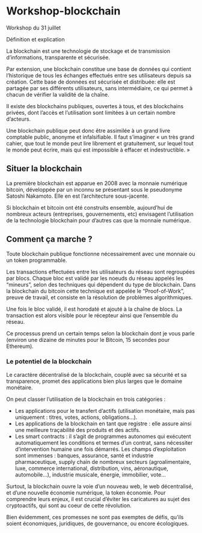 # Workshop-blockchain
Workshop du 31 juillet

Définition et explication

La blockchain est une technologie de stockage et de transmission d’informations, transparente et sécurisée.

Par extension, une blockchain constitue une base de données qui contient l’historique de tous les échanges effectués entre ses utilisateurs depuis sa création. Cette base de données est sécurisée et distribuée: elle est partagée par ses différents utilisateurs, sans intermédiaire, ce qui permet à chacun de vérifier la validité de la chaîne.

Il existe des blockchains publiques, ouvertes à tous, et des blockchains privées, dont l’accès et l’utilisation sont limitées à un certain nombre d’acteurs.

Une blockchain publique peut donc être assimilée à un grand livre comptable public, anonyme et infalsifiable. Il faut s’imaginer « un très grand cahier, que tout le monde peut lire librement et gratuitement, sur lequel tout le monde peut écrire, mais qui est impossible à effacer et indestructible. »


## Situer la blockchain

La première blockchain est apparue en 2008 avec la monnaie numérique bitcoin, développée par un inconnu se présentant sous le pseudonyme Satoshi Nakamoto. Elle en est l’architecture sous-jacente.

Si blockchain et bitcoin ont été construits ensemble, aujourd’hui de nombreux acteurs (entreprises, gouvernements, etc) envisagent l’utilisation de la technologie blockchain pour d’autres cas que la monnaie numérique.


## Comment ça marche ?

Toute blockchain publique fonctionne nécessairement avec une monnaie ou un token programmable.

Les transactions effectuées entre les utilisateurs du réseau sont regroupées par blocs. Chaque bloc est validé par les noeuds du réseau appelés les “mineurs”, selon des techniques qui dépendent du type de blockchain. Dans la blockchain du bitcoin cette technique est appelée le “Proof-of-Work”, preuve de travail, et consiste en la résolution de problèmes algorithmiques.

Une fois le bloc validé, il est horodaté et ajouté à la chaîne de blocs. La transaction est alors visible pour le récepteur ainsi que l’ensemble du réseau.


Ce processus prend un certain temps selon la blockchain dont je vous parle (environ une dizaine de minutes pour le Bitcoin, 15 secondes pour Ethereum).

### Le potentiel de la blockchain

Le caractère décentralisé de la blockchain, couplé avec sa sécurité et sa transparence, promet des applications bien plus larges que le domaine monétaire.

On peut classer l’utilisation de la blockchain en trois catégories :

* Les applications pour le transfert d’actifs (utilisation monétaire, mais pas uniquement : titres, votes, actions, obligations…).
* Les applications de la blockchain en tant que registre : elle assure ainsi une meilleure traçabilité des produits et des actifs.
* Les smart contracts : il s’agit de programmes autonomes qui exécutent automatiquement les conditions et termes d’un contrat, sans nécessiter d’intervention humaine une fois démarrés.
Les champs d’exploitation sont immenses : banques, assurance, santé et industrie pharmaceutique, supply chain de nombreux secteurs (agroalimentaire, luxe, commerce international, distribution, vins, aéronautique, automobile…), industrie musicale, énergie, immobilier, vote…

Surtout, la blockchain ouvre la voie d’un nouveau web, le web décentralisé, et d’une nouvelle économie numérique, la token économie. Pour comprendre leurs enjeux, il est crucial d’éviter les caricatures au sujet des cryptoactifs, qui sont au coeur de cette révolution.

Bien évidemment, ces promesses ne sont pas exemptes de défis, qu’ils soient économiques, juridiques, de gouvernance, ou encore écologiques.
